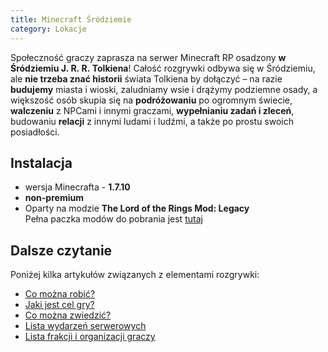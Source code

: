 ```yaml
---
title: Minecraft Śródziemie
category: Lokacje
---
```


Społeczność graczy zaprasza na serwer Minecraft RP osadzony **w Śródziemiu J. R. R. Tolkiena**! Całość rozgrywki odbywa się w Śródziemiu, ale **nie trzeba znać historii** świata Tolkiena by dołączyć – na razie **budujemy** miasta i wioski, zaludniamy wsie i drążymy podziemne osady, a większość osób skupia się na **podróżowaniu** po ogromnym świecie, **walczeniu** z NPCami i innymi graczami, **wypełnianiu zadań i zleceń**, budowaniu **relacji** z innymi ludami i ludźmi, a także po prostu swoich posiadłości.

## Instalacja

- wersja Minecrafta - **1.7.10**
- **non-premium**
- Oparty na modzie **The Lord of the Rings Mod: Legacy**  
  Pełna paczka modów do pobrania jest [tutaj](https://bit.ly/3gHQPmd)

## Dalsze czytanie

Poniżej kilka artykułów związanych z elementami rozgrywki:

- [Co można robić?](/artykuly/aktywnosci)
- [Jaki jest cel gry?](/artykuly/cel-gry)
- [Co można zwiedzić?](/artykuly/zwiedzanie)
- [Lista wydarzeń serwerowych](/artykuly/wydarzenia-serwerowe)
- [Lista frakcji i organizacji graczy](/artykuly/frakcje-i-organizacje)
